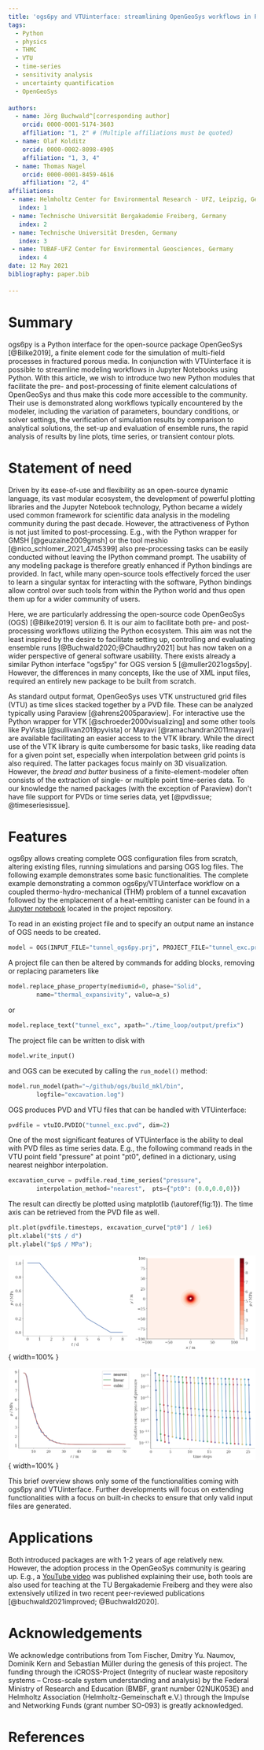 ```yaml
---
title: 'ogs6py and VTUinterface: streamlining OpenGeoSys workflows in Python'
tags:
  - Python
  - physics
  - THMC
  - VTU
  - time-series
  - sensitivity analysis
  - uncertainty quantification
  - OpenGeoSys

authors:
  - name: Jörg Buchwald^[corresponding author]
    orcid: 0000-0001-5174-3603
    affiliation: "1, 2" # (Multiple affiliations must be quoted)
  - name: Olaf Kolditz
    orcid: 0000-0002-8098-4905
    affiliation: "1, 3, 4"
  - name: Thomas Nagel
    orcid: 0000-0001-8459-4616
    affiliation: "2, 4"
affiliations:
 - name: Helmholtz Center for Environmental Research - UFZ, Leipzig, Germany
   index: 1
 - name: Technische Universität Bergakademie Freiberg, Germany
   index: 2
 - name: Technische Universität Dresden, Germany
   index: 3
 - name: TUBAF-UFZ Center for Environmental Geosciences, Germany
   index: 4
date: 12 May 2021
bibliography: paper.bib

---
```


# Summary

ogs6py is a Python interface for the open-source package OpenGeoSys [@Bilke2019], a finite element code
for the simulation of multi-field processes in fractured porous media.
In conjunction with VTUinterface it is possible to streamline modeling workflows
in Jupyter Notebooks using Python.
With this article, we wish to introduce two new Python modules that facilitate
the pre- and post-processing of finite element calculations of OpenGeoSys and thus
make this code more accessible to the community. Their use is demonstrated along workflows typically
encountered by the modeler, including the variation of parameters, boundary conditions,
or solver settings, the verification of simulation results by comparison to analytical
solutions, the set-up and evaluation of ensemble runs, the rapid analysis of results by line plots,
time series, or transient contour plots.

# Statement of need

Driven by its ease-of-use and flexibility as an open-source 
dynamic language, its vast modular ecosystem, the development of powerful plotting
libraries and the Jupyter Notebook technology, Python became a widely used common framework for 
scientific data analysis in the modeling community during the past decade.
However, the attractiveness of Python is not just limited to post-processing. 
E.g., with the Python wrapper for GMSH [@geuzaine2009gmsh] or the tool meshio [@nico_schlomer_2021_4745399] also pre-processing tasks can
be easily conducted without leaving the IPython command prompt. The usability of any modeling package
is therefore greatly enhanced if Python bindings are provided. In fact, 
while many open-source tools effectively forced the user to learn a singular syntax
for interacting with the software, Python bindings allow control over such tools from 
within the Python world and thus open them up for a wider community of users.

Here, we are particularly addressing the open-source code OpenGeoSys (OGS) [@Bilke2019] version 6. It is our aim
to facilitate both pre- and post-processing workflows utilizing the Python ecosystem. 
This aim was not the least inspired by the desire to facilitate setting up, controlling and
evaluating ensemble runs [@Buchwald2020;@Chaudhry2021] but has now taken on a wider perspective of general 
software usability. There exists already a similar Python interface "ogs5py" for OGS version 5 [@muller2021ogs5py]. 
However, the differences in many concepts, like the use of XML input files, required an entirely new package to be built from scratch.

As standard output format, OpenGeoSys uses VTK unstructured grid files (VTU) as time slices stacked together by a PVD file.
These can be analyzed typically using Paraview [@ahrens2005paraview]. For interactive use the Python 
wrapper for VTK [@schroeder2000visualizing] and some other tools like PyVista [@sullivan2019pyvista] or Mayavi [@ramachandran2011mayavi] 
are available facilitating an easier access to the VTK library.
While the direct use of the VTK library is quite cumbersome for basic tasks, like reading data for a given point set, especially when interpolation between grid points is also required. The latter packages focus mainly on 3D visualization. However, the _bread and butter_ business of a finite-element-modeler often consists of the extraction of single- or multiple point time-series data.
To our knowledge the named packages (with the exception of Paraview) don't have file support for PVDs or time series data, yet [@pvdissue; @timeseriesissue].

# Features

ogs6py allows creating complete OGS configuration files from scratch, altering existing files, running simulations and parsing OGS log files.
The following example demonstrates some basic functionalities.
The complete example demonstrating a common ogs6py/VTUinterface workflow on a coupled thermo-hydro-mechanical (THM) problem of a tunnel excavation followed by the
emplacement of a heat-emitting canister can be found in a 
[Jupyter notebook](https://github.com/joergbuchwald/ogs6py/blob/master/paper/paper_ogs6py_vtuio.ipynb) located in the project repository.


To read in an existing project file and to specify an output name an instance of OGS needs to be created.

```python
model = OGS(INPUT_FILE="tunnel_ogs6py.prj", PROJECT_FILE="tunnel_exc.prj")
```

A project file can then be altered by commands for adding blocks, removing or replacing parameters like

```python
model.replace_phase_property(mediumid=0, phase="Solid",
        name="thermal_expansivity", value=a_s)
```

or


```python
model.replace_text("tunnel_exc", xpath="./time_loop/output/prefix")
```

The project file can be written to disk with

```python
model.write_input()
```

and OGS can be executed by calling the `run_model()` method:

```python
model.run_model(path="~/github/ogs/build_mkl/bin",
        logfile="excavation.log")
```

OGS produces PVD and VTU files that can be handled with VTUinterface:

```python
pvdfile = vtuIO.PVDIO("tunnel_exc.pvd", dim=2)
```

One of the most significant features of VTUinterface is the ability to deal with PVD files as time series data.
E.g., the following command reads in the VTU point field "pressure" at point "pt0", defined in a dictionary,
using nearest neighbor interpolation.

```python
excavation_curve = pvdfile.read_time_series("pressure",
        interpolation_method="nearest",  pts={"pt0": (0.0,0.0,0)})
```

The result can directly be plotted using matplotlib (\autoref{fig:1}).
The time axis can be retrieved from the PVD file as well.

```python
plt.plot(pvdfile.timesteps, excavation_curve["pt0"] / 1e6)
plt.xlabel("$t$ / d")
plt.ylabel("$p$ / MPa");
```

![Plots demonstrating the usage of VTUinterface: Deconfinement curve extracted as timeseries from a PVD file of excavation simulation (left). Contour plot of pressure distribution generated with VTUinterface and matplotlibs `tricontourf()` showing the thermal pressurization during the heating phase (right).\label{fig:1}](fig1.png){ width=100% }


![Spatial pressure distribution generated with VTUinterface from a linear point set array using three different grid interpolation methods (left). Relative convergence plot showing the numerical behaviour over ten time steps extracted using the log file parser of ogs6py (right).](fig2.png){ width=100% }


This brief overview shows only some of the functionalities coming with ogs6py and VTUinterface.
Further developments will focus on extending functionalities with a focus on built-in checks to ensure that only valid input files are generated.


# Applications

Both introduced packages are with 1-2 years of age relatively new. However, the adoption process in the OpenGeoSys community is gearing up.
E.g., a [YouTube video](https://www.youtube.com/watch?v=eihNKjK-I-s) was published explaining their use, both tools are also used for teaching 
at the TU Bergakademie Freiberg and they were also extensively utilized in two recent peer-reviewed publications [@buchwald2021improved; @Buchwald2020].

# Acknowledgements

We acknowledge contributions from Tom Fischer, Dmitry Yu. Naumov, Dominik Kern and Sebastian Müller during the genesis of this project.
The funding through the iCROSS-Project (Integrity of nuclear waste repository systems – Cross-scale system understanding and analysis) 
by the Federal Ministry of Research and Education (BMBF, grant number 02NUK053E) and Helmholtz Association (Helmholtz-Gemeinschaft e.V.) 
through the Impulse and Networking Funds (grant number SO-093) is greatly acknowledged.

# References
